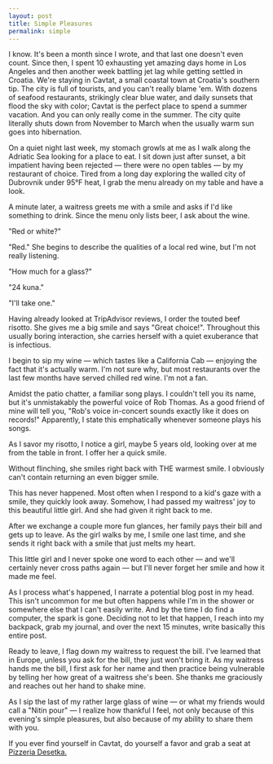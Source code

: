 ```yaml
---
layout: post
title: Simple Pleasures
permalink: simple
---
```


I know. It's been a month since I wrote, and that last one doesn't even count. Since then, I spent 10 exhausting yet amazing days home in Los Angeles and then another week battling jet lag while getting settled in Croatia. We're staying in Cavtat, a small coastal town at Croatia's southern tip. The city is full of tourists, and you can't really blame 'em. With dozens of seafood restaurants, strikingly clear blue water, and daily sunsets that flood the sky with color; Cavtat is the perfect place to spend a summer vacation. And you can only really come in the summer. The city quite literally shuts down from November to March when the usually warm sun goes into hibernation.

On a quiet night last week, my stomach growls at me as I walk along the Adriatic Sea looking for a place to eat. I sit down just after sunset, a bit impatient having been rejected — there were no open tables — by my restaurant of choice. Tired from a long day exploring the walled city of Dubrovnik under 95°F heat, I grab the menu already on my table and have a look.

A minute later, a waitress greets me with a smile and asks if I'd like something to drink. Since the menu only lists beer, I ask about the wine.

"Red or white?"

"Red." She begins to describe the qualities of a local red wine, but I'm not really listening.

"How much for a glass?"

"24 kuna."

"I'll take one."

Having already looked at TripAdvisor reviews, I order the touted beef risotto. She gives me a big smile and says "Great choice!". Throughout this usually boring interaction, she carries herself with a quiet exuberance that is infectious.

I begin to sip my wine — which tastes like a California Cab — enjoying the fact that it's actually warm. I'm not sure why, but most restaurants over the last few months have served chilled red wine. I'm not a fan.

Amidst the patio chatter, a familiar song plays. I couldn't tell you its name, but it's unmistakably the powerful voice of Rob Thomas. As a good friend of mine will tell you, "Rob's voice in-concert sounds exactly like it does on records!" Apparently, I state this emphatically whenever someone plays his songs.

As I savor my risotto, I notice a girl, maybe 5 years old, looking over at me from the table in front. I offer her a quick smile.

Without flinching, she smiles right back with THE warmest smile. I obviously can't contain returning an even bigger smile.

This has never happened. Most often when I respond to a kid's gaze with a smile, they quickly look away. Somehow, I had passed my waitress' joy to this beautiful little girl. And she had given it right back to me.

After we exchange a couple more fun glances, her family pays their bill and gets up to leave. As the girl walks by me, I smile one last time, and she sends it right back with a smile that just melts my heart.

This little girl and I never spoke one word to each other — and we'll certainly never cross paths again — but I'll never forget her smile and how it made me feel.

As I process what's happened, I narrate a potential blog post in my head. This isn't uncommon for me but often happens while I'm in the shower or somewhere else that I can't easily write. And by the time I do find a computer, the spark is gone. Deciding not to let that happen, I reach into my backpack, grab my journal, and over the next 15 minutes, write basically this entire post.

Ready to leave, I flag down my waitress to request the bill. I've learned that in Europe, unless you ask for the bill, they just won't bring it. As my waitress hands me the bill, I first ask for her name and then practice being vulnerable by telling her how great of a waitress she's been. She thanks me graciously and reaches out her hand to shake mine.

As I sip the last of my rather large glass of wine — or what my friends would call a "Nitin pour" — I realize how thankful I feel, not only because of this evening's simple pleasures, but also because of my ability to share them with you.

If you ever find yourself in Cavtat, do yourself a favor and grab a seat at [Pizzeria Desetka.](https://www.facebook.com/pages/Pizzeria-Desetka-Cavtat/148248941979510)
